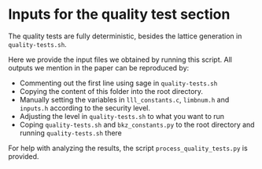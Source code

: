 # Inputs for the quality test section

The quality tests are fully deterministic, besides the lattice generation in `quality-tests.sh`. 

Here we provide the input files we obtained by running this script. All outputs we mention in the paper can be reproduced by:

- Commenting out the first line using sage in `quality-tests.sh`
- Copying the content of this folder into the root directory.
- Manually setting the variables in `lll_constants.c`, `limbnum.h` and `inputs.h` according to the security level.
- Adjusting the level in `quality-tests.sh` to what you want to run
- Coping `quality-tests.sh` and `bkz_constants.py` to the root directory and running `quality-tests.sh` there

For help with analyzing the results, the script `process_quality_tests.py` is provided.